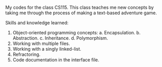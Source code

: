 My codes for the class CS115. This class teaches me new concepts by taking me through the process of making a text-based adventure game.

Skills and knowledge learned:
  1. Object-oriented programming concepts:
    a. Encapsulation.
    b. Abstraction.
    c. Inheritance.
    d. Polymorphism.
  2. Working with multiple files.
  3. Working with a singly linked-list.
  4. Refractoring.
  5. Code documentation in the interface file.
